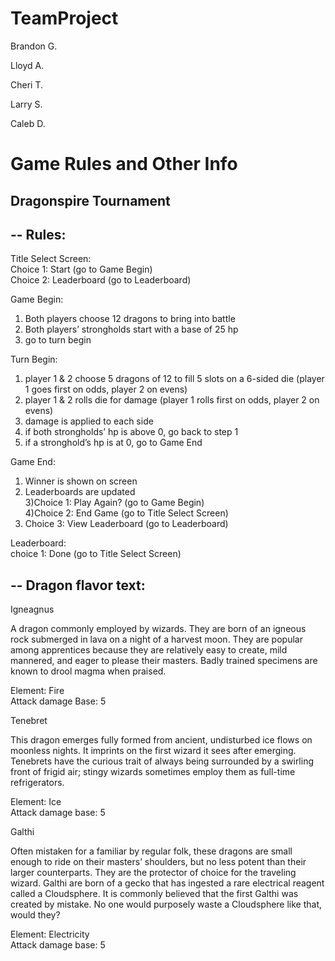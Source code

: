 # TeamProject
Brandon G.

Lloyd A.

Cheri T.

Larry S. 

Caleb D.


# Game Rules and Other Info

Dragonspire Tournament
--------------------------

--
Rules:
--

Title Select Screen:<br/>
Choice 1: Start  (go to Game Begin)<br/>
Choice 2: Leaderboard (go to Leaderboard)<br/>

Game Begin:<br/>
1) Both players choose 12 dragons to bring into battle<br/>
2) Both players’ strongholds start with a base of 25 hp<br/>
3) go to turn begin<br/>

Turn Begin:<br/>
1) player 1 & 2 choose 5 dragons of 12 to fill 5 slots on a 6-sided die (player 1 goes first on odds, player 2 on evens)<br/>
2) player 1 & 2 rolls die for damage (player 1 rolls first on odds, player 2 on evens)<br/>
3) damage is applied to each side<br/>
4) if both strongholds’ hp is above 0, go back to step 1<br/>
5) if a stronghold’s hp is at 0, go to Game End<br/>

Game End:<br/>
1) Winner is shown on screen<br/>
2) Leaderboards are updated<br/>
3)Choice 1: Play Again? (go to Game Begin)<br/>
4)Choice 2: End Game (go to Title Select Screen)<br/>
5) Choice 3: View Leaderboard (go to Leaderboard)<br/>

Leaderboard:<br/>
choice 1: Done (go to Title Select Screen)<br/>

--
Dragon flavor text:
--

Igneagnus

A dragon commonly employed by wizards. They are born of an igneous rock submerged in lava on a night of a harvest moon. They are popular among apprentices because they are relatively easy to create, mild mannered, and eager to please their masters. Badly trained specimens are known to drool magma when praised. 

Element: Fire<br/>
Attack damage Base: 5

Tenebret

This dragon emerges fully formed from ancient, undisturbed ice flows on moonless nights. It imprints on the first wizard it sees after emerging. Tenebrets have the curious trait of always being surrounded by a swirling front of frigid air; stingy wizards sometimes employ them as full-time refrigerators. 

Element: Ice<br/>
Attack damage base: 5

Galthi

Often mistaken for a familiar by regular folk, these dragons are small enough to ride on their masters’ shoulders, but no less potent than their larger counterparts. They are the protector of choice for the traveling wizard.  Galthi are born of a gecko that has ingested a rare electrical reagent called a Cloudsphere. It is commonly believed that the first Galthi was created by mistake. No one would purposely waste a Cloudsphere like that, would they?

Element: Electricity<br/>
Attack damage base: 5


